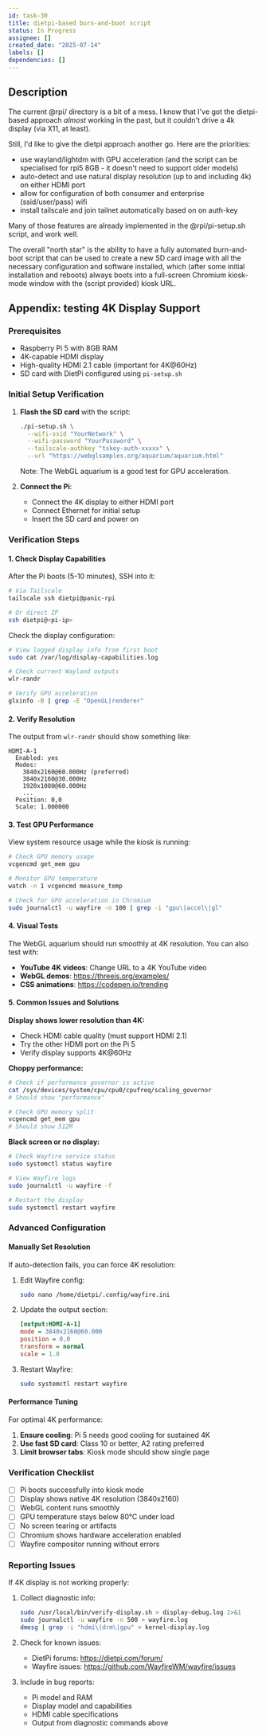 ```yaml
---
id: task-30
title: dietpi-based burn-and-boot script
status: In Progress
assignee: []
created_date: "2025-07-14"
labels: []
dependencies: []
---
```


## Description

The current @rpi/ directory is a bit of a mess. I know that I've got the
dietpi-based approach _almost_ working in the past, but it couldn't drive a 4k
display (via X11, at least).

Still, I'd like to give the dietpi approach another go. Here are the priorities:

- use wayland/lightdm with GPU acceleration (and the script can be specialised
  for rpi5 8GB - it doesn't need to support older models)
- auto-detect and use natural display resolution (up to and including 4k) on
  either HDMI port
- allow for configuration of both consumer and enterprise (ssid/user/pass) wifi
- install tailscale and join tailnet automatically based on on auth-key

Many of those features are already implemented in the @rpi/pi-setup.sh script,
and work well.

The overall "north star" is the ability to have a fully automated burn-and-boot
script that can be used to create a new SD card image with all the necessary
configuration and software installed, which (after some initial installation and
reboots) always boots into a full-screen Chromium kiosk-mode window with the
(script provided) kiosk URL.

## Appendix: testing 4K Display Support

### Prerequisites

- Raspberry Pi 5 with 8GB RAM
- 4K-capable HDMI display
- High-quality HDMI 2.1 cable (important for 4K@60Hz)
- SD card with DietPi configured using `pi-setup.sh`

### Initial Setup Verification

1. **Flash the SD card** with the script:

   ```bash
   ./pi-setup.sh \
     --wifi-ssid "YourNetwork" \
     --wifi-password "YourPassword" \
     --tailscale-authkey "tskey-auth-xxxxx" \
     --url "https://webglsamples.org/aquarium/aquarium.html"
   ```

   Note: The WebGL aquarium is a good test for GPU acceleration.

2. **Connect the Pi**:
   - Connect the 4K display to either HDMI port
   - Connect Ethernet for initial setup
   - Insert the SD card and power on

### Verification Steps

#### 1. Check Display Capabilities

After the Pi boots (5-10 minutes), SSH into it:

```bash
# Via Tailscale
tailscale ssh dietpi@panic-rpi

# Or direct IP
ssh dietpi@<pi-ip>
```

Check the display configuration:

```bash
# View logged display info from first boot
sudo cat /var/log/display-capabilities.log

# Check current Wayland outputs
wlr-randr

# Verify GPU acceleration
glxinfo -B | grep -E "OpenGL|renderer"
```

#### 2. Verify Resolution

The output from `wlr-randr` should show something like:

```
HDMI-A-1
  Enabled: yes
  Modes:
    3840x2160@60.000Hz (preferred)
    3840x2160@30.000Hz
    1920x1080@60.000Hz
    ...
  Position: 0,0
  Scale: 1.000000
```

#### 3. Test GPU Performance

View system resource usage while the kiosk is running:

```bash
# Check GPU memory usage
vcgencmd get_mem gpu

# Monitor GPU temperature
watch -n 1 vcgencmd measure_temp

# Check for GPU acceleration in Chromium
sudo journalctl -u wayfire -n 100 | grep -i "gpu\|accel\|gl"
```

#### 4. Visual Tests

The WebGL aquarium should run smoothly at 4K resolution. You can also test with:

- **YouTube 4K videos**: Change URL to a 4K YouTube video
- **WebGL demos**: https://threejs.org/examples/
- **CSS animations**: https://codepen.io/trending

#### 5. Common Issues and Solutions

**Display shows lower resolution than 4K:**

- Check HDMI cable quality (must support HDMI 2.1)
- Try the other HDMI port on the Pi 5
- Verify display supports 4K@60Hz

**Choppy performance:**

```bash
# Check if performance governor is active
cat /sys/devices/system/cpu/cpu0/cpufreq/scaling_governor
# Should show "performance"

# Check GPU memory split
vcgencmd get_mem gpu
# Should show 512M
```

**Black screen or no display:**

```bash
# Check Wayfire service status
sudo systemctl status wayfire

# View Wayfire logs
sudo journalctl -u wayfire -f

# Restart the display
sudo systemctl restart wayfire
```

### Advanced Configuration

#### Manually Set Resolution

If auto-detection fails, you can force 4K resolution:

1. Edit Wayfire config:

   ```bash
   sudo nano /home/dietpi/.config/wayfire.ini
   ```

2. Update the output section:

   ```ini
   [output:HDMI-A-1]
   mode = 3840x2160@60.000
   position = 0,0
   transform = normal
   scale = 1.0
   ```

3. Restart Wayfire:
   ```bash
   sudo systemctl restart wayfire
   ```

#### Performance Tuning

For optimal 4K performance:

1. **Ensure cooling**: Pi 5 needs good cooling for sustained 4K
2. **Use fast SD card**: Class 10 or better, A2 rating preferred
3. **Limit browser tabs**: Kiosk mode should show single page

### Verification Checklist

- [ ] Pi boots successfully into kiosk mode
- [ ] Display shows native 4K resolution (3840x2160)
- [ ] WebGL content runs smoothly
- [ ] GPU temperature stays below 80°C under load
- [ ] No screen tearing or artifacts
- [ ] Chromium shows hardware acceleration enabled
- [ ] Wayfire compositor running without errors

### Reporting Issues

If 4K display is not working properly:

1. Collect diagnostic info:

   ```bash
   sudo /usr/local/bin/verify-display.sh > display-debug.log 2>&1
   sudo journalctl -u wayfire -n 500 > wayfire.log
   dmesg | grep -i "hdmi\|drm\|gpu" > kernel-display.log
   ```

2. Check for known issues:

   - DietPi forums: https://dietpi.com/forum/
   - Wayfire issues: https://github.com/WayfireWM/wayfire/issues

3. Include in bug reports:
   - Pi model and RAM
   - Display model and capabilities
   - HDMI cable specifications
   - Output from diagnostic commands above
